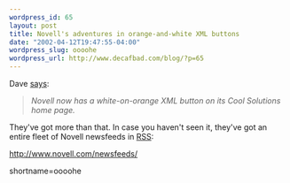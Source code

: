 ```yaml
--- 
wordpress_id: 65
layout: post
title: Novell's adventures in orange-and-white XML buttons
date: "2002-04-12T19:47:55-04:00"
wordpress_slug: oooohe
wordpress_url: http://www.decafbad.com/blog/?p=65
---
```

<p>Dave <a href="http://scriptingnews.userland.com/backissues/2002/04/12#l4949d423c35d376690a362f07ee32f8c">says</a>:<blockquote><i>  Novell now has a white-on-orange XML button on its Cool Solutions home page.</i></blockquote>They've got more than that.  In case you haven't seen it, they've got an entire fleet of Novell newsfeeds in <a href="http://www.decafbad.com/twiki/bin/view/Main/RSS">RSS</a>:</p>
<p><a href="http://www.novell.com/newsfeeds/">http://www.novell.com/newsfeeds/</a></p>
<!--more-->
shortname=oooohe
